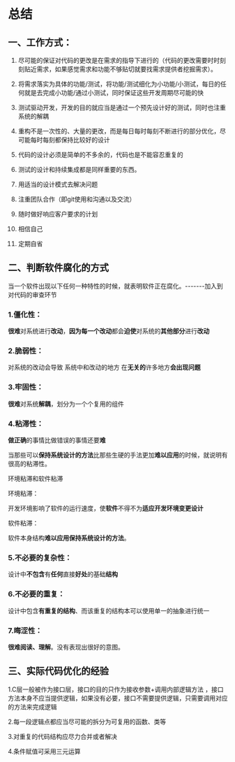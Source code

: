 # 总结

## 一、工作方式：

1. 尽可能的保证对代码的更改是在需求的指导下进行的（代码的更改需要时时刻刻贴近需求，如果感觉需求和功能不够贴切就要找需求提供者挖掘需求）。

2. 将需求落实为具体的功能/测试，将功能/测试细化为小功能/小测试，每日的任何就是去完成小功能/通过小测试，同时保证这些开发周期尽可能的快
3. 测试驱动开发，开发的目的就应当是通过一个预先设计好的测试，同时也注重系统的解耦
4. 重构不是一次性的、大量的更改，而是每日每时每刻不断进行的部分优化，尽可能每时每刻都保持比较好的设计
5. 代码的设计必须是简单的不多余的，代码也是不能容忍重复的
6. 测试的设计和持续集成都是同样重要的东西。
7. 用适当的设计模式去解决问题
8. 注重团队合作（即git使用和沟通以及交流）
9. 随时做好响应客户要求的计划
10. 相信自己
11. 定期自省



## 二、判断软件腐化的方式

当一个软件出现以下任何一种特性的时候，就表明软件正在腐化。-------加入到对代码的审查环节

### 1.僵化性：

**很难**对系统进行**改动**，**因为每一个改动**都会**迫使**对系统的**其他部分**进行**改动**

### 2.脆弱性：

对系统的改动会导致 系统中和改动的地方 在**无关的**许多地方**会出现问题**

### 3.牢固性：

**很难**对系统**解耦**，划分为一个个复用的组件

### 4.粘滞性：

**做正确**的事情比做错误的事情还要**难**

当那些可以**保持系统设计的方法**比那些生硬的手法更加**难以应用**的时候，就说明有很高的粘滞性。

环境粘滞和软件粘滞

环境粘滞：

开发环境影响了软件的运行速度，使**软件**不得不为**适应开发环境变更设计**

软件粘滞：

软件本身结构**难以应用保持系统设计的方法**。

### 5.不必要的复杂性：

设计中**不包含**有**任何**直接**好处**的基础**结构**

### 6.不必要的重复：

设计中包含**有重复的结构**、而该重复的结构本可以使用单一的抽象进行统一

### 7.晦涩性：

**很难阅读、理解**。没有表现出很好的意图。



## 三、实际代码优化的经验

1.C层一般被作为接口层，接口的目的只作为接收参数+调用内部逻辑方法 ，接口方法本身不应当提供逻辑，如果没有必要，接口不需要提供逻辑，只需要调用对应的方法来完成逻辑

2.每一段逻辑点都应当尽可能的拆分为可复用的函数、类等

3.对重复的代码结构应尽力合并或者解决

4.条件赋值可采用三元运算